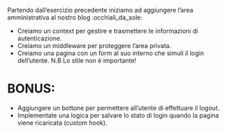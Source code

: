 Partendo dall’esercizio precedente iniziamo ad aggiungere l’area amministrativa al nostro blog :occhiali_da_sole:
- Creiamo un context per gestire e trasmettere le informazioni di autenticazione.
- Creiamo un middleware per proteggere l’area privata.
- Creiamo una pagina con un form al suo interno che simuli il login dell’utente.
N.B Lo stile non è importante!

# BONUS:
- Aggiungere un bottone per permettere all’utente di effettuare il logout.
- Implementate una logica per salvare lo stato di login quando la pagina viene ricaricata (custom hook).
